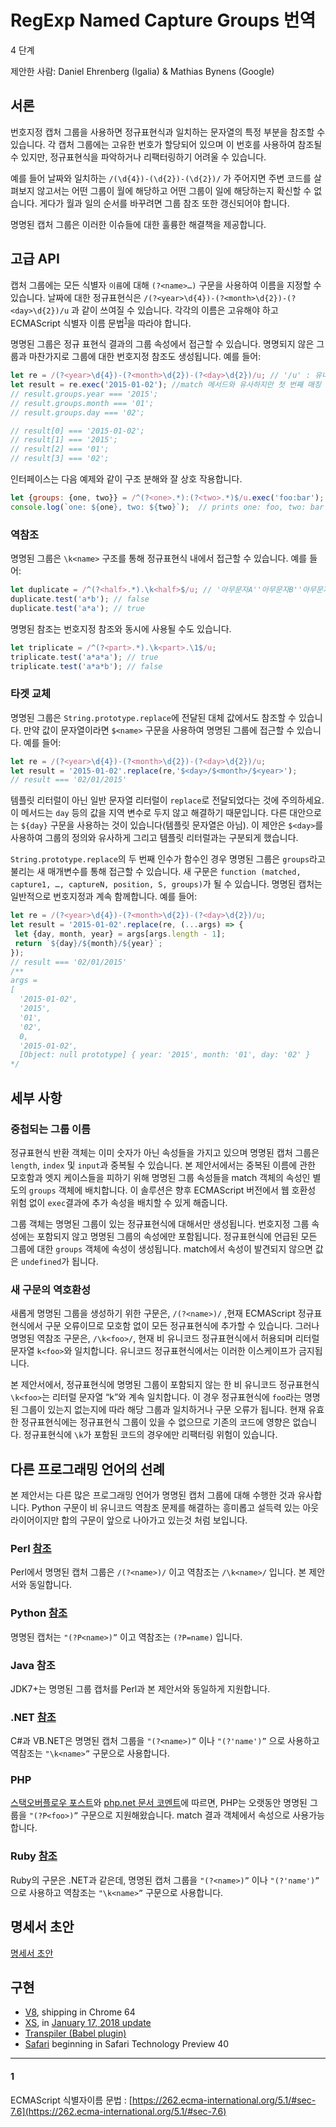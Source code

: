 # RegExp Named Capture Groups 번역

4 단계

제안한 사람: Daniel Ehrenberg (Igalia) & Mathias Bynens (Google)

## 서론

번호지정 캡처 그룹을 사용하면 정규표현식과 일치하는 문자열의 특정 부분을 참조할 수 있습니다. 각 캡처 그룹에는 고유한 번호가 할당되어 있으며 이 번호를 사용하여 참조될 수 있지만, 정규표현식을 파악하거나 리팩터링하기 어려울 수 있습니다.

예를 들어 날짜와 일치하는 `/(\d{4})-(\d{2})-(\d{2})/` 가 주어지면 주변 코드를 살펴보지 않고서는 어떤 그룹이 월에 해당하고 어떤 그룹이 일에 해당하는지 확신할 수 없습니다. 게다가 월과 일의 순서를 바꾸려면 그룹 참조 또한 갱신되어야 합니다.

명명된 캡처 그룹은 이러한 이슈들에 대한 훌륭한 해결책을 제공합니다. 

## 고급 API

캡처 그룹에는 모든 식별자 `이름`에 대해 `(?<name>…)` 구문을 사용하여 이름을 지정할 수 있습니다. 날짜에 대한 정규표현식은 `/(?<year>\d{4})-(?<month>\d{2})-(?<day>\d{2})/u` 과 같이 쓰여질 수 있습니다. 각각의 이름은 고유해야 하고 ECMAScript 식별자 이름 문법<sup>[1][]</sup>을 따라야 합니다.

명명된 그룹은 정규 표현식 결과의 그룹 속성에서 접근할 수 있습니다. 명명되지 않은 그룹과 마찬가지로 그룹에 대한 번호지정 참조도 생성됩니다. 예를 들어:

```js
let re = /(?<year>\d{4})-(?<month>\d{2})-(?<day>\d{2})/u; // '/u' : 유니코드 문자에 일치
let result = re.exec('2015-01-02'); //match 메서드와 유사하지만 첫 번째 매칭 결과만 반환
// result.groups.year === '2015';
// result.groups.month === '01';
// result.groups.day === '02';

// result[0] === '2015-01-02';
// result[1] === '2015';
// result[2] === '01';
// result[3] === '02';
```

인터페이스는 다음 예제와 같이 구조 분해와 잘 상호 작용합니다.

```js
let {groups: {one, two}} = /^(?<one>.*):(?<two>.*)$/u.exec('foo:bar'); //여기서 '.'은 모든 문자열을 뜻함 '*'는 없거나 있거나
console.log(`one: ${one}, two: ${two}`);  // prints one: foo, two: bar
```

### 역참조

명명된 그룹은 `\k<name>` 구조를 통해 정규표현식 내에서 접근할 수 있습니다. 예를 들어:

```js
let duplicate = /^(?<half>.*).\k<half>$/u; // '아무문자A''아무문자B''아무문자A'형태
duplicate.test('a*b'); // false
duplicate.test('a*a'); // true
```

명명된 참조는 번호지정 참조와 동시에 사용될 수도 있습니다.

```js
let triplicate = /^(?<part>.*).\k<part>.\1$/u; 
triplicate.test('a*a*a'); // true
triplicate.test('a*a*b'); // false
```

### 타겟 교체

명명된 그룹은 `String.prototype.replace`에 전달된 대체 값에서도 참조할 수 있습니다. 만약 값이 문자열이라면 `$<name>` 구문을 사용하여 명명된 그룹에 접근할 수 있습니다. 예를 들어: 

```js
let re = /(?<year>\d{4})-(?<month>\d{2})-(?<day>\d{2})/u;
let result = '2015-01-02'.replace(re,'$<day>/$<month>/$<year>');
// result === '02/01/2015'
```

템플릿 리터럴이 아닌 일반 문자열 리터럴이 `replace`로 전달되었다는 것에 주의하세요. 이 메서드는 `day` 등의 값을 지역 변수로 두지 않고 해결하기 때문입니다. 다른 대안으로는 `${day}` 구문을 사용하는 것이 있습니다(템플릿 문자열은 아님). 이 제안은 `$<day>`를 사용하여 그룹의 정의와 유사하게 그리고 템플릿 리터럴과는 구분되게 했습니다.

`String.prototype.replace`의 두 번째 인수가 함수인 경우 명명된 그룹은 `groups`라고 불리는 새 매개변수를 통해 접근할 수 있습니다. 새 구문은 `function (matched, capture1, …, captureN, position, S, groups)`가 될 수 있습니다. 명명된 캡처는 일반적으로 번호지정과 계속 함께합니다. 예를 들어:

```js
let re = /(?<year>\d{4})-(?<month>\d{2})-(?<day>\d{2})/u;
let result = '2015-01-02'.replace(re, (...args) => {
 let {day, month, year} = args[args.length - 1];
 return `${day}/${month}/${year}`;
});
// result === '02/01/2015'
/**
args = 
[
  '2015-01-02',
  '2015',
  '01',
  '02',
  0,
  '2015-01-02',
  [Object: null prototype] { year: '2015', month: '01', day: '02' }
*/
```

## 세부 사항

### 중첩되는 그룹 이름

정규표현식 반환 객체는 이미 숫자가 아닌 속성들을 가지고 있으며 명명된 캡처 그룹은 `length`, `index` 및 `input`과 중복될 수 있습니다. 본 제안서에서는 중복된 이름에 관한 모호함과 엣지 케이스들을 피하기 위해 명명된 그룹 속성들을 match 객체의 속성인 별도의 `groups` 객체에 배치합니다. 이 솔루션은 향후 ECMAScript 버전에서 웹 호환성 위험 없이 `exec`결과에 추가 속성을 배치할 수 있게 해줍니다.

그룹 객체는 명명된 그룹이 있는 정규표현식에 대해서만 생성됩니다. 번호지정 그룹 속성에는 포함되지 않고 명명된 그룹의 속성에만 포함됩니다. 정규표현식에 언급된 모든 그룹에 대한 `groups` 객체에 속성이 생성됩니다. match에서 속성이 발견되지 않으면 값은 `undefined`가 됩니다.

### 새 구문의 역호환성

새롭게 명명된 그룹을 생성하기 위한 구문은, `/(?<name>)/` ,현재 ECMAScript 정규표현식에서 구문 오류이므로 모호함 없이 모든 정규표현식에 추가할 수 있습니다. 그러나 명명된 역참조 구문은, `/\k<foo>/`, 현재 비 유니코드 정규표현식에서 허용되며 리터럴 문자열 `k<foo>`와 일치합니다. 유니코드 정규표현식에서는 이러한 이스케이프가 금지됩니다.

본 제안서에서, 정규표현식에 명명된 그룹이 포함되지 않는 한 비 유니코드 정규표현식 `\k<foo>`는 리터럴 문자열 “k<foo>”와 계속 일치합니다. 이 경우 정규표현식에 `foo`라는 명명된 그룹이 있는지 없는지에 따라 해당 그룹과 일치하거나 구문 오류가 됩니다. 현재 유효한 정규표현식에는 정규표현식 그룹이 있을 수 없으므로 기존의 코드에 영향은 없습니다. 정규표현식에 `\k`가 포함된 코드의 경우에만 리팩터링 위험이 있습니다.

## 다른 프로그래밍 언어의 선례

본 제안서는 다른 많은 프로그래밍 언어가 명명된 캡처 그룹에 대해 수행한 것과 유사합니다. Python 구문이 비 유니코드 역참조 문제를 해결하는 흥미롭고 설득력 있는 아웃라이어이지만 합의 구문이 앞으로 나아가고 있는것 처럼 보입니다.

### Perl [참조](http://perldoc.perl.org/perlre.html#Regular-Expressions)

Perl에서 명명된 캡처 그룹은 `/(?<name>)/` 이고 역참조는 `/\k<name>/` 입니다. 본 제안서와 동일합니다.

### Python [참조](https://docs.python.org/2/library/re.html#regular-expression-syntax)

명명된 캡처는 `"(?P<name>)”` 이고 역참조는 `(?P=name)` 입니다.

### Java 참조

JDK7+는 명명된 그룹 캡처를 Perl과 본 제안서와 동일하게 지원합니다.

### .NET [참조](https://learn.microsoft.com/en-us/dotnet/standard/base-types/grouping-constructs-in-regular-expressions?redirectedfrom=MSDN#Anchor_1)

C#과 VB.NET은 명명된 캡처 그룹을 `"(?<name>)”` 이나 `"(?'name')”` 으로 사용하고 역참조는 `"\k<name>”` 구문으로 사용합니다.

### PHP

[스택오버플로우 포스트](https://stackoverflow.com/questions/6971287/named-capture-in-php-using-regex)와 [php.net 문서 코멘트](http://php.net/manual/en/function.preg-match.php#89418)에 따르면, PHP는 오랫동안 명명된 그룹을 `"(?P<foo>)”` 구문으로 지원해왔습니다. match 결과 객체에서 속성으로 사용가능합니다.

### Ruby [참조](https://ruby-doc.org/core-2.2.0/Regexp.html#class-Regexp-label-Capturing)

Ruby의 구문은 .NET과 같은데, 명명된 캡처 그룹을 `"(?<name>)”` 이나 `"(?'name')”` 으로 사용하고 역참조는 `"\k<name>”` 구문으로 사용합니다.

## 명세서 초안

[명세서 초안](https://tc39.es/proposal-regexp-named-groups/)

## 구현

- [V8](https://bugs.chromium.org/p/v8/issues/detail?id=5437), shipping in Chrome 64
- [XS](https://github.com/Moddable-OpenSource/moddable/blob/public/xs/sources/xsre.c), in [January 17, 2018 update](http://blog.moddable.tech/blog/january-17-2017-big-update-to-moddable-sdk/)
- [Transpiler (Babel plugin)](https://github.com/DmitrySoshnikov/babel-plugin-transform-modern-regexp#named-capturing-groups)
- [Safari](https://developer.apple.com/safari/technology-preview/release-notes/) beginning in Safari Technology Preview 40

[1]: #1
---

#### 1

ECMAScript 식별자이름 문법 : [https://262.ecma-international.org/5.1/#sec-7.6](https://262.ecma-international.org/5.1/#sec-7.6)
